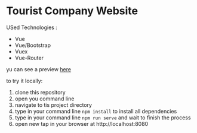 # Tourist Company Website

USed Technologies :
- Vue
- Vue/Bootstrap
- Vuex
- Vue-Router

yu can see a preview [here](shorturl.at/opCDV)

to try it locally:

1. clone this repository
2. open you command line
3. navigate to tis project directory
4. type in your command line ``` npm install ``` to install all dependencies
5. type in your command line ``` npm run serve ``` and wait to finish the process
6. open new tap in your browser at http://localhost:8080
